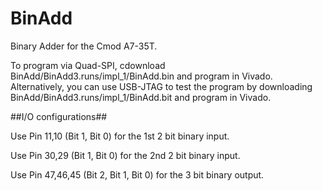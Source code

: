 # BinAdd
Binary Adder for the Cmod A7-35T.

To program via Quad-SPI, cdownload BinAdd/BinAdd3.runs/impl_1/BinAdd.bin and program in Vivado.
Alternatively, you can use USB-JTAG to test the program by downloading BinAdd/BinAdd3.runs/impl_1/BinAdd.bit and program in Vivado.

##I/O configurations##

Use Pin 11,10 (Bit 1, Bit 0) for the 1st 2 bit binary input.

Use Pin 30,29 (Bit 1, Bit 0) for the 2nd 2 bit binary input.

Use Pin 47,46,45 (Bit 2, Bit 1, Bit 0) for the 3 bit binary output.
